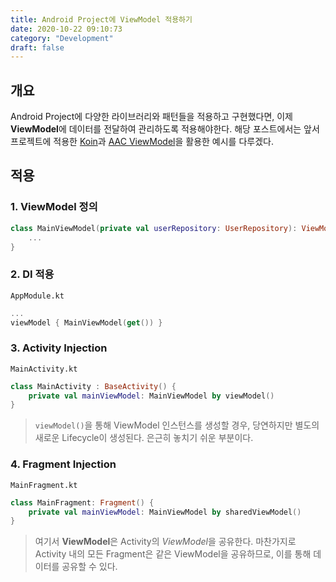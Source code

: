 ```yaml
---
title: Android Project에 ViewModel 적용하기
date: 2020-10-22 09:10:73
category: "Development"
draft: false
---
```


## 개요

Android Project에 다양한 라이브러리와 패턴들을 적용하고 구현했다면, 이제 **ViewModel**에 데이터를 전달하여 관리하도록 적용해야한다. 해당 포스트에서는 앞서 프로젝트에 적용한 [Koin](https://sulfurbottom.netlify.com/Android/android-project에-koin-적용하기)과 [AAC ViewModel](https://developer.android.com/topic/libraries/architecture/viewmodel?hl=ko)을 활용한 예시를 다루겠다.

## 적용

### 1. ViewModel 정의

```kotlin
class MainViewModel(private val userRepository: UserRepository): ViewModel() {
    ...
}
```

### 2. DI 적용

`AppModule.kt`

```kotlin
...
viewModel { MainViewModel(get()) }
```

### 3. Activity Injection

`MainActivity.kt`

```kotlin
class MainActivity : BaseActivity() {
    private val mainViewModel: MainViewModel by viewModel()
}
```

> `viewModel()`을 통해 ViewModel 인스턴스를 생성할 경우, 당연하지만 별도의 새로운 Lifecycle이 생성된다. 은근히 놓치기 쉬운 부분이다.

### 4. Fragment Injection

`MainFragment.kt`

```kotlin
class MainFragment: Fragment() {
    private val mainViewModel: MainViewModel by sharedViewModel()
}
```

> 여기서 **ViewModel**은 Activity의 *ViewModel*을 공유한다. 마찬가지로 Activity 내의 모든 Fragment은 같은 ViewModel을 공유하므로, 이를 통해 데이터를 공유할 수 있다.
